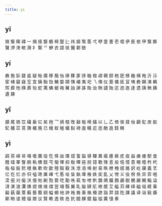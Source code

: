 ```yaml
---
title: yi
---
```


## yī
猗
瑿
稦
禕
一
揖
撎
嫛
檹
椅
毉
辷
祎
嬄
鹥
悘
弌
咿
壹
夁
壱
噫
伊
医
依
吚
黳
黟
鷖
洢
渏
畩
漪
衤
繄
乊
蛜
衣
譩
铱
醫
郼
銥
## yí
彝
狏
狋
籎
瓵
疑
眙
痍
移
箷
怡
熪
簃
扅
拸
暆
椬
頉
顊
颐
杝
巸
栘
椸
桋
柂
沂
沶
宧
峓
寲
嶷
宐
宜
姨
飴
饴
鮧
媐
頤
恞
嶬
夷
圯
乁
侇
仪
萓
儀
匜
冝
咦
彜
頥
洟
鴺
煕
彛
彵
羠
彞
珆
蛇
荑
蛦
螔
袘
觺
詒
謻
誃
貽
诒
貤
讉
贻
迱
迆
迤
迻
遗
跠
釶
胰
遺
鏔
## yǐ
顗
尾
猗
笖
礒
扆
钇
矣
扡
乛
旑
攲
攺
敼
敧
椅
嬟
以
乚
乙
倚
偯
叕
佁
齮
鳦
庡
舣
釔
艤
苡
苢
旖
檥
崺
已
蛾
蚁
螘
蟻
鉯
裿
逘
轙
迱
迆
酏
迤
鈘
輢
## yì
鹢
帟
峄
帠
埸
囈
圛
役
忔
怿
燚
燡
燱
篒
獈
驿
驛
異
痬
癔
瘱
疙
疫
益
瘗
瘞
駅
食
饐
竩
睪
瞖
鹝
秇
穓
懿
芅
懝
懌
抑
敡
曎
挹
掜
镱
斁
殔
悥
炈
悒
憶
意
晹
曀
枍
杙
栺
榏
鈠
骮
檍
槸
歝
欥
欭
殪
殹
毅
泆
泄
浥
幆
射
易
昳
枻
栧
嬑
嫕
訳
屹
寱
義
艺
亿
仡
忆
亦
伿
嗌
玴
廙
嶧
弋
悘
坄
垼
埶
墿
棭
妷
奕
亄
乂
怈
义
伇
佾
佚
异
弈
唈
湙
俋
刈
儗
浂
億
劮
劓
勚
兿
呓
勩
呹
萟
匇
呭
黓
鷧
鶂
鸃
鷾
鷁
鶃
鶍
鷊
鯣
鮨
溢
浳
潩
澺
瀷
熼
熤
焬
焲
熠
翌
翊
翳
翼
耴
膉
肄
肊
袣
臆
艾
艗
苅
繹
绎
縊
缢
繶
羛
齸
蓺
虉
薏
藙
藝
蘙
蛡
螠
蜴
衪
訲
袘
裔
裛
褹
襼
詍
詣
羿
誼
阣
譯
議
译
诣
豛
讛
鄓
貤
谊
豷
貖
跇
议
贀
軼
逸
轶
邑
釴
醷
醳
鐿
鎰
镒
霬
隿
豙
